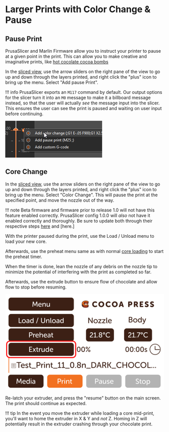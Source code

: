 # Larger Prints with Color Change & Pause

## Pause Print

PrusaSlicer and Marlin Firmware allow you to instruct your printer to pause at a given point in the print.  This can allow you to make creative and imaginative prints, like [hot cocolate cocoa bombs](#) <!-- TODO link hot chocolate cocoa bombs and/or add photos. -->

In the [sliced view](../101/Slicer.md#sliced-view--preview-view), use the arrow sliders on the right pane of the view to go up and down through the layers printed, and right click the "plus" icon to bring up the menu. Select "Add pause Print".

!!! info
    PrusaSlicer exports an `M117` command by default.  Our output options for the slicer turn it into an `M0` message to make it a billboard message instead, so that the user will actually *see* the message input into the slicer.  This ensures the user can see the print is paused and waiting on user input before continuing.

![](../img/printer/pauseprint.png)

## Core Change

In the [sliced view](../101/Slicer.md#sliced-view--preview-view), use the arrow sliders on the right pane of the view to go up and down through the layers printed, and right click the "plus" icon to bring up the menu. Select "Color Change".  This will pause the print at the specified point, and move the nozzle out of the way.

!!! note
    Beta firmware and firmware prior to release 1.0 will not have this feature enabled correctly.  PrusaSlicer config 1.0.0 will *also* not have it enabled correctly and thoroughly.  Be sure to update both through their respective steps [here](../Advanced/Flashing.md) and [here.]

With the printer paused during the print, use the Load / Unload menu to load your new core.

Afterwards, use the preheat menu same as with normal [core loading](../Printer/Loading.md) to start the preheat timer.

When the timer is done, lean the nozzle of any debris on the nozzle tip to minimize the potential of interfering with the print as completed so far.

Afterwards, use the extrude button to ensure flow of chocolate and allow flow to stop before resuming.

![](../img/printer/extrude_button_menu.png)

Re-latch your extruder, and press the "resume" button on the main screen.  The print should continue as expected.

!!! tip
    In the event you move the extruder while loading a core mid-print, you'll want to home the extruder in X & Y and *not* Z.  Homing in Z will potentially result in the extruder crashing through your chocolate print.